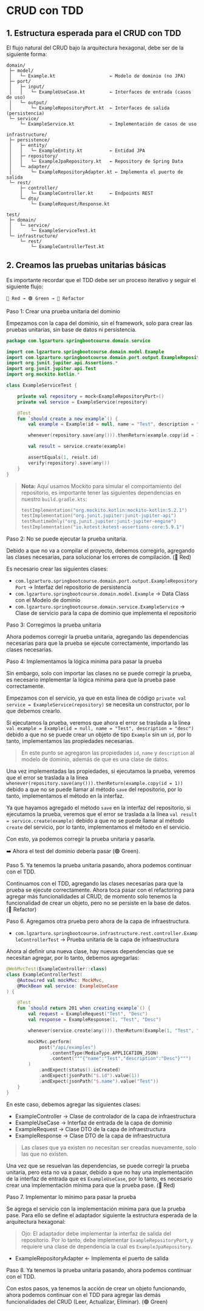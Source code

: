 # CRUD con TDD

## 1. Estructura esperada para el CRUD con TDD

El flujo natural del CRUD bajo la arquitectura hexagonal, debe ser de la siguiente forma:

```plaintext
domain/
 ├─ model/
 │   └─ Example.kt                    ← Modelo de dominio (no JPA)
 ├─ port/
 │   ├─ input/
 │   │   └─ ExampleUseCase.kt         ← Interfaces de entrada (casos de uso)
 │   └─ output/
 │       └─ ExampleRepositoryPort.kt  ← Interfaces de salida (persistencia)
 └─ service/
     └─ ExampleService.kt             ← Implementación de casos de uso

infrastructure/
 ├─ persistence/
 │   ├─ entity/
 │   │   └─ ExampleEntity.kt          ← Entidad JPA
 │   ├─ repository/
 │   │   └─ ExampleJpaRepository.kt   ← Repository de Spring Data
 │   └─ adapter/
 │       └─ ExampleRepositoryAdapter.kt ← Implementa el puerto de salida
 └─ rest/
     ├─ controller/
     │   └─ ExampleController.kt      ← Endpoints REST
     └─ dto/
         └─ ExampleRequest/Response.kt

test/
 ├─ domain/
 │   └─ service/
 │       └─ ExampleServiceTest.kt
 └─ infrastructure/
     └─ rest/
         └─ ExampleControllerTest.kt
```

## 2. Creamos las pruebas unitarias básicas

Es importante recordar que el TDD debe ser un proceso iterativo y seguir el siguiente flujo:

```plaintext
🔴 Red → 🟢 Green → 🔵 Refactor
```

Paso 1: Crear una prueba unitaria del dominio

Empezamos con la capa del dominio, sin el framework, solo para crear las pruebas unitarias, sin base de datos ni persistencia.

```kotlin
package com.lgzarturo.springbootcourse.domain.service

import com.lgzarturo.springbootcourse.domain.model.Example
import com.lgzarturo.springbootcourse.domain.port.output.ExampleRepositoryPort
import org.junit.jupiter.api.Assertions.*
import org.junit.jupiter.api.Test
import org.mockito.kotlin.*

class ExampleServiceTest {

    private val repository = mock<ExampleRepositoryPort>()
    private val service = ExampleService(repository)

    @Test
    fun `should create a new example`() {
        val example = Example(id = null, name = "Test", description = "desc")

        whenever(repository.save(any())).thenReturn(example.copy(id = 1))

        val result = service.create(example)

        assertEquals(1, result.id)
        verify(repository).save(any())
    }
}
```

> **Nota:** Aquí usamos Mockito para simular el comportamiento del repositorio, es importante tener las siguientes dependencias en nuestro `build.gradle.kts`:
>
> ```kotlin
> testImplementation("org.mockito.kotlin:mockito-kotlin:5.2.1")
> testImplementation("org.junit.jupiter:junit-jupiter-api")
> testRuntimeOnly("org.junit.jupiter:junit-jupiter-engine")
> testImplementation("io.kotest:kotest-assertions-core:5.9.1")
> ```

Paso 2: No se puede ejecutar la prueba unitaria.

Debido a que no va a compilar el proyecto, debemos corregirlo, agregando las clases necesarias, para solucionar los errores de compilación. (🔴 Red)

Es necesario crear las siguientes clases:

- `com.lgzarturo.springbootcourse.domain.port.output.ExampleRepositoryPort` -> Interfaz del repositorio de persistencia
- `com.lgzarturo.springbootcourse.domain.model.Example` -> Data Class con el Modelo de dominio
- `com.lgzarturo.springbootcourse.domain.service.ExampleService` -> Clase de servicio para la capa de dominio que implementa el repositorio

Paso 3: Corregimos la prueba unitaria

Ahora podemos corregir la prueba unitaria, agregando las dependencias necesarias para que la prueba se ejecute correctamente, importando las clases necesarias.

Paso 4: Implementamos la lógica mínima para pasar la prueba

Sin embargo, solo con importar las clases no se puede corregir la prueba, es necesario implementar la lógica mínima para que la prueba pase correctamente.

Empezamos con el servicio, ya que en esta línea de código `private val service = ExampleService(repository)` se necesita un constructor, por lo que debemos crearlo.

Si ejecutamos la prueba, veremos que ahora el error se traslada a la línea `val example = Example(id = null, name = "Test", description = "desc")` debido a que no se puede crear un objeto de tipo `Example` sin un `id`, por lo tanto, implementamos las propiedades necesarias.

> En este punto se agregaron las propiedades `id`, `name` y `description` al modelo de dominio, además de que es una clase de datos.

Una vez implementadas las propiedades, si ejecutamos la prueba, veremos que el error se traslada a la línea `whenever(repository.save(any())).thenReturn(example.copy(id = 1))` debido a que no se puede llamar al método `save` del repositorio, por lo tanto, implementamos el método en la interfaz.

Ya que hayamos agregado el método `save` en la interfaz del repositorio, si ejecutamos la prueba, veremos que el error se traslada a la línea `val result = service.create(example)` debido a que no se puede llamar al método `create` del servicio, por lo tanto, implementamos el método en el servicio.

Con esto, ya podemos corregir la prueba unitaria y pasarla.

➡️ Ahora el test del dominio debería pasar (🟢 Green).

Paso 5. Ya tenemos la prueba unitaria pasando, ahora podemos continuar con el TDD.

Continuamos con el TDD, agregando las clases necesarias para que la prueba se ejecute correctamente. Ahora toca pasar con el refactoring para agregar más funcionalidades al CRUD, de momento solo tenemos la funcionalidad de crear un objeto, pero no se persiste en la base de datos. (🔵 Refactor)

Paso 6. Agregamos otra prueba pero ahora de la capa de infraestructura.

- `com.lgzarturo.springbootcourse.infrastructure.rest.controller.ExampleControllerTest` -> Prueba unitaria de la capa de infraestructura

Ahora al definir una nueva clase, hay nuevas dependencias que se necesitan agregar, por lo tanto, debemos agregarlas:

```kotlin
@WebMvcTest(ExampleController::class)
class ExampleControllerTest(
    @Autowired val mockMvc: MockMvc,
    @MockBean val service: ExampleUseCase
) {

    @Test
    fun `should return 201 when creating example`() {
        val request = ExampleRequest("Test", "Desc")
        val response = ExampleResponse(1, "Test", "Desc")

        whenever(service.create(any())).thenReturn(Example(1, "Test", "Desc"))

        mockMvc.perform(
            post("/api/examples")
                .contentType(MediaType.APPLICATION_JSON)
                .content("""{"name":"Test","description":"Desc"}""")
        )
            .andExpect(status().isCreated)
            .andExpect(jsonPath("$.id").value(1))
            .andExpect(jsonPath("$.name").value("Test"))
    }
}
```

En este caso, debemos agregar las siguientes clases:

- ExampleController -> Clase de controlador de la capa de infraestructura
- ExampleUseCase -> Interfaz de entrada de la capa de dominio
- ExampleRequest -> Clase DTO de la capa de infraestructura
- ExampleResponse -> Clase DTO de la capa de infraestructura

> Las clases que ya existen no necesitan ser creadas nuevamente, solo las que no existen.

Una vez que se resuelvan las dependencias, se puede corregir la prueba unitaria, pero esta no va a pasar, debido a que no hay una implementación de la interfaz de entrada que es `ExampleUseCase`, por lo tanto, es necesario crear una implementación mínima para que la prueba pase. (🔴 Red)

Paso 7. Implementar lo mínimo para pasar la prueba

Se agrega el servicio con la implementación mínima para que la prueba pase. Para ello se define el adaptador siguiente la estructura esperada de la arquitectura hexagonal:

> Ojo: El adaptador debe implementar la interfaz de salida del repositorio. Por lo tanto, debe implementar `ExampleRepositoryPort`, y requiere una clase de dependencia la cual es `ExampleJpaRepository`.

- ExampleRepositoryAdapter ← Implementa el puerto de salida

Paso 8. Ya tenemos la prueba unitaria pasando, ahora podemos continuar con el TDD.

Con estos pasos, ya tenemos la acción de crear un objeto funcionando, ahora podemos continuar con el TDD para agregar las demás funcionalidades del CRUD (Leer, Actualizar, Eliminar). (🟢 Green)
